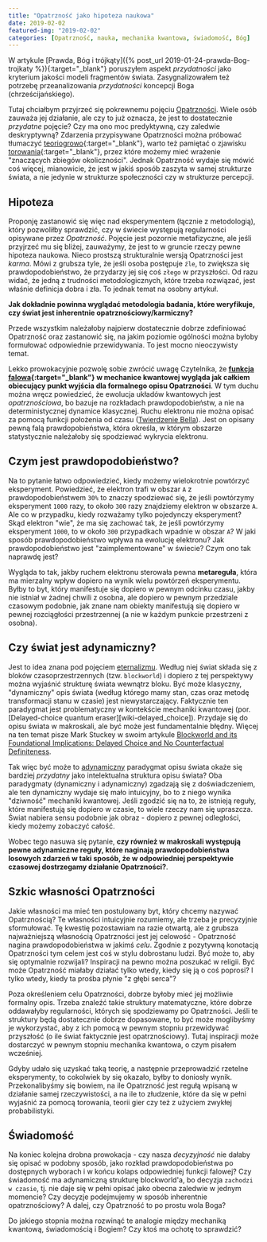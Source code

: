 ```yaml
---
title: "Opatrzność jako hipoteza naukowa"
date: 2019-02-02
featured-img: "2019-02-02"
categories: [Opatrzność, nauka, mechanika kwantowa, świadomość, Bóg]
---
```


W artykule [Prawda, Bóg i trójkąty]({% post_url 2019-01-24-prawda-Bog-trojkaty %}){:target="_blank"} poruszyłem aspekt *przydatności* jako kryterium jakości modeli fragmentów świata. Zasygnalizowałem też potrzebę przeanalizowania *przydatności* koncepcji Boga (chrześcijańskiego).

Tutaj chciałbym przyjrzeć się pokrewnemu pojęciu [Opatrzności][wiki-opatrznosc]. Wiele osób zauważa jej działanie, ale czy to już oznacza, że jest to dostatecznie *przydatne* pojęcie? Czy ma ono moc predyktywną, czy zaledwie deskryptywną? Zdarzenia przypisywane Opatrzności można próbować tłumaczyć [teoriogrowo][plato-game_theory]{:target="_blank"}, warto też pamiętać o zjawisku [torowania][wiki-priming]{:target="_blank"}, przez które możemy mieć wrażenie "znaczących zbiegów okoliczności". Jednak Opatrzność wydaje się mówić coś więcej, mianowicie, że jest w jakiś sposób zaszyta w samej strukturze świata, a nie jedynie w strukturze społeczności czy w strukturze percepcji. 

## Hipoteza

Proponję zastanowić się więc nad eksperymentem (łącznie z metodologią), który pozwoliłby sprawdzić, czy w świecie występują regularności opisywane przez *Opatrzność*. Pojęcie jest pozornie metafizyczne, ale jeśli przyjrzeć mu się bliżej, zauważymy, że jest to w gruncie rzeczy pewne hipoteza naukowa. Nieco prostszą strukturalnie wersją Opatrzności jest *karma*. Mówi z grubsza tyle, że jeśli osoba postępuje ``źle``, to zwiększa się prawdopodobieństwo, że przydarzy jej się coś ``złego`` w przyszłości. Od razu widać, że jedną z trudności metodologicznych, które trzeba rozwiązać, jest właśnie definicja dobra i zła. To jednak temat na osobny artykuł. 

**Jak dokładnie powinna wyglądać metodologia badania, które weryfikuje, czy świat jest inherentnie opatrznościowy/karmiczny?**

Przede wszystkim należałoby najpierw dostatecznie dobrze zdefiniować Opatrzność oraz zastanowić się, na jakim poziomie ogólności można byłoby formułować odpowiednie przewidywania. To jest mocno nieoczywisty temat. 

Lekko prowokacyjnie pozwolę sobie zwrócić uwagę Czytelnika, że **[funkcja falowa][wiki-wave_function]{:target="_blank"} w mechanice kwantowej wygląda jak całkiem obiecujący punkt wyjścia dla formalnego opisu Opatrzności**. W tym duchu można wręcz powiedzieć, że ewolucja układów kwantowych jest *opatrznościowa*, bo bazuje na rozkładach prawdopodobieństw, a nie na deterministycznej dynamice klasycznej. Ruchu elektronu nie można opisać za pomocą funkcji położenia od czasu ([Twierdzenie Bella][wiki-bell_theorem]). Jest on opisany pewną falą prawdopobieństwa, która określa, w którym obszarze statystycznie należałoby się spodziewać wykrycia elektronu.

## Czym jest prawdopodobieństwo? 

Na to pytanie łatwo odpowiedzieć, kiedy możemy wielokrotnie powtórzyć eksperyment. Powiedzieć, że elektron trafi w obszar ``A`` z prawdopodobieństwem ``30%`` to znaczy spodziewać się, że jeśli powtórzymy eksperyment ``1000`` razy, to około ``300`` razy znajdziemy elektron w obszarze ``A``. Ale co w przypadku, kiedy rozważamy tylko pojedynczy eksperyment? Skąd elektron "wie", że ma się zachować tak, że jeśli powtórzymy eksperyment ``1000``, to w około ``300`` przypadkach wpadnie w obszar ``A``? W jaki sposób prawdopodobieństwo wpływa na ewolucję elektronu? Jak prawdopodobieństwo jest "zaimplementowane" w świecie? Czym ono tak naprawdę jest? 

Wygląda to tak, jakby ruchem elektronu sterowała pewna **metareguła**, która ma mierzalny wpływ dopiero na wynik wielu powtórzeń eksperymentu. Byłby to byt, który manifestuje się dopiero w pewnym odcinku czasu, jakby nie istniał w żadnej chwili z osobna, ale dopiero w pewnym przedziale czasowym podobnie, jak znane nam obiekty manifestują się dopiero w pewnej rozciągłości przestrzennej (a nie w każdym punkcie przestrzeni z osobna).

## Czy świat jest adynamiczny?

Jest to idea znana pod pojęciem [eternalizmu][wiki-eternalism]. Według niej świat składa się z bloków czasoprzestrzennych (tzw. ``blockworld``) i dopiero z tej perspektywy można wyjaśnić strukturę świata wewnątrz bloku. Być może klasyczny, "dynamiczny" opis świata (według którego mamy stan, czas oraz metodę transformacji stanu w czasie) jest niewystarczający. Faktycznie ten paradygmat jest problematyczny w kontekście mechaniki kwantowej (por. [Delayed-choice quantum eraser][wiki-delayed_choice]). Przydaje się do opisu świata w makroskali, ale być może jest fundamentalnie błędny. Więcej na ten temat pisze Mark Stuckey w swoim artykule [Blockworld and its Foundational Implications: Delayed Choice and No Counterfactual Definiteness][phys-blockworld].

Tak więc być może to [adynamiczny][arxiv-adynamical] paradygmat opisu świata okaże się bardziej *przydatny* jako intelektualna struktura opisu świata? Oba paradygmaty (dynamiczny i adynamiczny) zgadzają się z doświadczeniem, ale ten dynamiczny wydaje się mało intuicyjny, bo to z niego wynika "dziwność" mechaniki kwantowej. Jeśli zgodzić się na to, że istnieją reguły, które manifestują się dopiero w czasie, to wiele rzeczy nam się upraszcza. Świat nabiera sensu podobnie jak obraz - dopiero z pewnej odległości, kiedy możemy zobaczyć całość.

Wobec tego nasuwa się pytanie, **czy również w makroskali występują pewne adynamiczne reguły, które naginają prawdopodobieństwa losowych zdarzeń w taki sposób, że w odpowiedniej perspektywie czasowej dostrzegamy działanie Opatrzności?**.

## Szkic własności Opatrzności

Jakie własności ma mieć ten postulowany byt, który chcemy nazywać Opatrznością? Te własności intuicyjnie rozumiemy, ale trzeba je precyzyjnie sformułować. Tę kwestię pozostawiam na razie otwartą, ale z grubsza najważniejszą własnością Opatrzności jest jej celowość - Opatrzność nagina prawdopodobieństwa w jakimś *celu*. Zgodnie z pozytywną konotacją Opatrzności tym celem jest coś w stylu dobrostanu ludzi. Być może to, aby się optymalnie rozwijali? Inspiracji na pewno można poszukać w religii. Być może Opatrzność miałaby działać tylko wtedy, kiedy się ją o coś poprosi? I tylko wtedy, kiedy ta prośba płynie "z głębi serca"?

Poza określeniem celu Opatrzności, dobrze byłoby mieć jej możliwie formalny opis. Trzeba znaleźć takie struktury matematyczne, które dobrze oddawałyby regularności, których się spodziewamy po Opatrzności. Jeśli te struktury będą dostatecznie dobrze dopasowane, to być może moglibyśmy je wykorzystać, aby z ich pomocą w pewnym stopniu przewidywać przyszłość (o ile świat faktycznie jest opatrznościowy). Tutaj inspiracji może dostarczyć w pewnym stopniu mechanika kwantowa, o czym pisałem wcześniej.

Gdyby udało się uzyskać taką teorię, a następnie przeprowadzić rzetelne eksperymenty, to cokolwiek by się okazało, byłby to doniosły wynik. Przekonalibyśmy się bowiem, na ile Opatrzność jest regułą wpisaną w działanie samej rzeczywistości, a na ile to złudzenie, które da się w pełni wyjaśnić za pomocą torowania, teorii gier czy też z użyciem zwykłej probabilistyki.

## Świadomość

Na koniec kolejna drobna prowokacja - czy nasza *decyzyjność* nie dałaby się opisać w podobny sposób, jako rozkład prawdopodobieństwa po dostępnych wyborach i w końcu kolaps odpowiedniej funkcji falowej? Czy świadomość ma adynamiczną strukturę blockworld'a, bo decyzja ``zachodzi w czasie``, tj. nie daje się w pełni opisać jako obecna zaledwie w jednym momencie? Czy decyzje podejmujemy w sposób inherentnie opatrznościowy? A dalej, czy Opatrzność to po prostu wola Boga? 

Do jakiego stopnia można rozwinąć te analogie między mechaniką kwantową, świadomością i Bogiem? Czy ktoś ma ochotę to sprawdzić?

[wiki-opatrznosc]: https://pl.wikipedia.org/wiki/Opatrzno%C5%9B%C4%87
[plato-game_theory]: https://plato.stanford.edu/entries/game-ethics/
[wiki-priming]: https://en.wikipedia.org/wiki/Priming_(psychology)
[wiki-wave_function]: https://en.wikipedia.org/wiki/Wave_function
[wiki-bell_theorem]: https://en.wikipedia.org/wiki/Bell%27s_theorem

[wiki-eternalism]: https://en.wikipedia.org/wiki/Eternalism_(philosophy_of_time)
[phys-blockworld]: https://www.physicsforums.com/insights/blockworld-foundational-implications-part-5-delayed-choice-no-counterfactual-definiteness/
[arxiv-adynamical]: https://arxiv.org/abs/0908.4348
